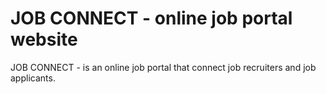 
JOB CONNECT - online job portal website
=======
JOB CONNECT - is an online job portal that connect job recruiters and job applicants.


